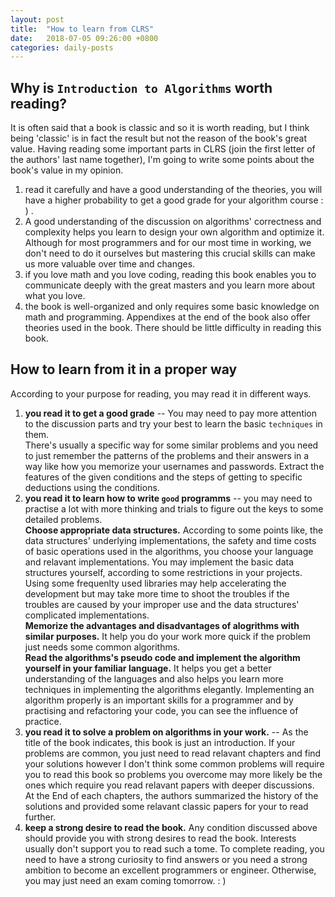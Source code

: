 ```yaml
---
layout: post
title:  "How to learn from CLRS"
date:   2018-07-05 09:26:00 +0800
categories: daily-posts
---
```

## Why is `Introduction to Algorithms` worth reading?
It is often said that a book is classic and so it is worth reading, but I think being 'classic' is in fact the result but not the reason of the book's great value. Having reading some important parts in CLRS (join the first letter of the authors' last name together), I'm going to write some points about the book's value in my opinion.
1. read it carefully and have a good understanding of the theories, you will have a higher probability to get a good grade for your algorithm course : ) .
2. A good understanding of the discussion on algorithms' correctness and complexity helps you learn to design your own algorithm and optimize it. Although for most programmers and for our most time in working, we don't need to do it ourselves but mastering this crucial skills can make us more valuable over time and changes.
3. if you love math and you love coding, reading this book enables you to communicate deeply with the great masters and you learn more about what you love.
4. the book is well-organized and only requires some basic knowledge on math and programming. Appendixes at the end of the book also offer theories used in the book. There should be little difficulty in reading this book.

## How to learn from it in a proper way
According to your purpose for reading, you may read it in different ways.
1. **you read it to get a good grade** -- You may need to pay more attention to the discussion parts and try your best to learn the basic `techniques` in them.   
There's usually a specific way for some similar problems and you need to just remember the patterns of the problems and their answers in a way like how you memorize your usernames and passwords. Extract the features of the given conditions and the steps of getting to specific deductions using the conditions.
2. **you read it to learn how to write `good` programms** -- you may need to practise a lot with more thinking and trials to figure out the keys to some detailed problems.  
**Choose appropriate data structures.** According to some points like, the data structures' underlying implementations, the safety and time costs of basic operations used in the algorithms, you choose your language and relavant implementations. You may implement the basic data structures yourself, according to some restrictions in your projects. Using some frequenlty used libraries may help accelerating the development but may take more time to shoot the troubles if the troubles are caused by your improper use and the data structures' complicated implementations.  
**Memorize the advantages and disadvantages of alogrithms with similar purposes.** It help you do your work more quick if the problem just needs some common algorithms.  
**Read the algorithms's pseudo code and implement the algorithm yourself in your familiar language.** It helps you get a better understanding of the languages and also helps you learn more techniques in implementing the algorithms elegantly. Implementing an algorithm properly is an important skills for a programmer and by practising and refactoring your code, you can see the influence of practice.  
3. **you read it to solve a problem on algorithms in your work.** -- As the title of the book indicates, this book is just an introduction. If your problems are common, you just need to read relavant chapters and find your solutions however I don't think some common problems will require you to read this book so problems you overcome may more likely be the ones which require you read relavant papers with deeper discussions. At the End of each chapters, the authors summarized the history of the solutions and  provided some relavant classic papers for your to read further.
4. **keep a strong desire to read the book.** Any condition discussed above should provide you with strong desires to read the book. Interests usually don't support you to read such a tome. To complete reading, you need to have a strong curiosity to find answers or you need a strong ambition to become an excellent programmers or engineer. Otherwise, you may just need an exam coming tomorrow. : )
